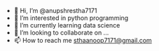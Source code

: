 - 👋 Hi, I’m @anupshrestha7171
- 👀 I’m interested in python programming
- 🌱 I’m currently learning data science
- 💞️ I’m looking to collaborate on ...
- 📫 How to reach me sthaanoop7171@gmail.com

<!---
anupshrestha7171/anupshrestha7171 is a ✨ special ✨ repository because its `README.md` (this file) appears on your GitHub profile.
You can click the Preview link to take a look at your changes.
--->
